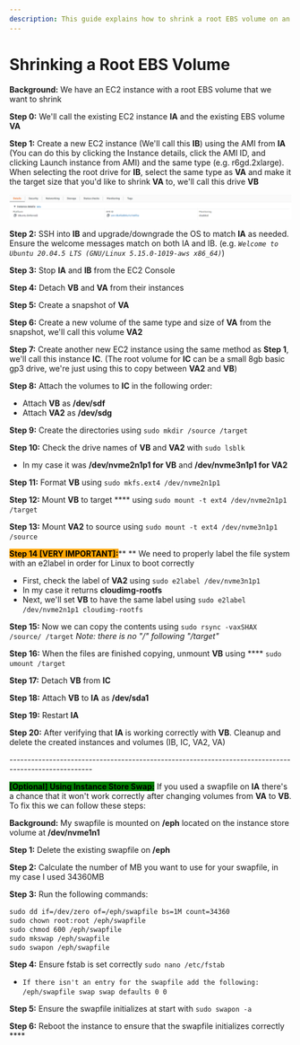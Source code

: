 ```yaml
---
description: This guide explains how to shrink a root EBS volume on an AWS EC2
---
```


# Shrinking a Root EBS Volume

**Background:** We have an EC2 instance with a root EBS volume that we want to shrink

**Step 0:** We'll call the existing EC2 instance **IA** and the existing EBS volume **VA**

**Step 1:** Create a new EC2 instance (We'll call this **IB**) using the AMI from **IA** (You can do this by clicking the Instance details, click the AMI ID, and clicking Launch instance from AMI) and the same type (e.g. r6gd.2xlarge). When selecting the root drive for **IB**, select the same type as **VA** and make it the target size that you'd like to shrink **VA** to, we'll call this drive **VB**

![](../.gitbook/assets/image.png)

**Step 2:** SSH into **IB** and upgrade/downgrade the OS to match **IA** as needed. Ensure the welcome messages match on both IA and IB. (e.g. _`Welcome to Ubuntu 20.04.5 LTS (GNU/Linux 5.15.0-1019-aws x86_64)`_)

**Step 3:** Stop **IA** and **IB** from the EC2 Console

**Step 4:** Detach **VB** and **VA** from their instances

**Step 5:** Create a snapshot of **VA**

**Step 6:** Create a new volume of the same type and size of **VA** from the snapshot, we'll call this volume **VA2**

**Step 7:** Create another new EC2 instance using the same method as **Step 1**, we'll call this instance **IC**. (The root volume for **IC** can be a small 8gb basic gp3 drive, we're just using this to copy between **VA2** and **VB**)

**Step 8:** Attach the volumes to **IC** in the following order:&#x20;

* Attach **VB** as **/dev/sdf**&#x20;
* Attach **VA2** as **/dev/sdg**

**Step 9:** Create the directories using `sudo mkdir /source /target`

**Step 10:** Check the drive names of **VB** and **VA2** with `sudo lsblk`

* In my case it was **/dev/nvme2n1p1 for VB** and **/dev/nvme3n1p1 for VA2**

**Step 11:** Format **VB** using `sudo mkfs.ext4 /dev/nvme2n1p1`

**Step 12:** Mount **VB** to target **** using `sudo mount -t ext4 /dev/nvme2n1p1 /target`

**Step 13:** Mount **VA2** to source using `sudo mount -t ext4 /dev/nvme3n1p1 /source`

<mark style="background-color:orange;">**Step 14 \[VERY IMPORTANT]:**</mark>**  **  We need to properly label the file system with an e2label in order for Linux to boot correctly

* First, check the label of **VA2** using `sudo e2label /dev/nvme3n1p1`
* In my case it returns **cloudimg-rootfs**
* Next, we'll set **VB** to have the same label using `sudo e2label /dev/nvme2n1p1 cloudimg-rootfs`

**Step 15:** Now we can copy the contents using `sudo rsync -vaxSHAX /source/ /target` _Note: there is no "/" following "/target"_

**Step 16:** When the files are finished copying, unmount **VB** using **** `sudo umount /target`

**Step 17:** Detach **VB** from **IC**

**Step 18:** Attach **VB** to **IA** as **/dev/sda1**

**Step 19:** Restart **IA**

**Step 20:** After verifying that **IA** is working correctly with **VB**. Cleanup and delete the created instances and volumes (IB, IC, VA2, VA)

\-----------------------------------------------------------------------------------------------------

<mark style="background-color:green;">**\[Optional] Using Instance Store Swap:**</mark> If you used a swapfile on **IA** there's a chance that it won't work correctly after changing volumes from **VA** to **VB**. To fix this we can follow these steps:&#x20;

**Background:** My swapfile is mounted on **/eph** located on the instance store volume at **/dev/nvme1n1**

**Step 1:** Delete the existing swapfile on **/eph**

**Step 2:** Calculate the number of MB you want to use for your swapfile, in my case I used 34360MB

**Step 3:** Run the following commands:

```
sudo dd if=/dev/zero of=/eph/swapfile bs=1M count=34360
sudo chown root:root /eph/swapfile
sudo chmod 600 /eph/swapfile
sudo mkswap /eph/swapfile
sudo swapon /eph/swapfile
```

**Step 4:** Ensure fstab is set correctly `sudo nano /etc/fstab`

* `If there isn't an entry for the swapfile add the following: /eph/swapfile swap swap defaults 0 0`

**Step 5:** Ensure the swapfile initializes at start with `sudo swapon -a`

**Step 6:** Reboot the instance to ensure that the swapfile initializes correctly ****&#x20;
